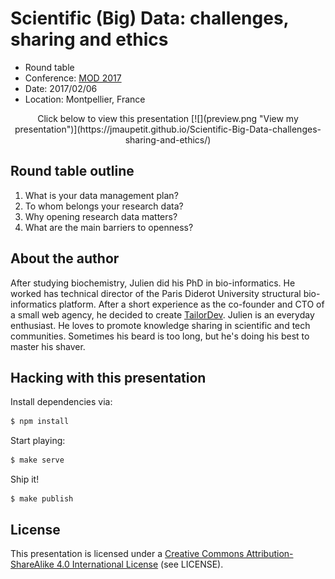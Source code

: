 # Scientific (Big) Data: challenges, sharing and ethics

* Round table
* Conference: [MOD 2017](https://mod2017.fr)
* Date: 2017/02/06
* Location: Montpellier, France

<center>
Click below to view this presentation
[![](preview.png "View my presentation")](https://jmaupetit.github.io/Scientific-Big-Data-challenges-sharing-and-ethics/)
</center>

## Round table outline

1. What is your data management plan?
2. To whom belongs your research data?
3. Why opening research data matters?
4. What are the main barriers to openness?

## About the author

After studying biochemistry, Julien did his PhD in bio-informatics. He worked
has technical director of the Paris Diderot University structural
bio-informatics platform. After a short experience as the co-founder and CTO of
a small web agency, he decided to create [TailorDev](https://tailordev.fr).
Julien is an everyday enthusiast. He loves to promote knowledge sharing in
scientific and tech communities. Sometimes his beard is too long, but he's doing
his best to master his shaver.

## Hacking with this presentation

Install dependencies via:

```bash
$ npm install
```

Start playing:

```bash
$ make serve
```

Ship it!

```
$ make publish
```

## License

This presentation is licensed under a [Creative Commons Attribution-ShareAlike
4.0 International License](http://creativecommons.org/licenses/by-sa/4.0/) (see
LICENSE).
